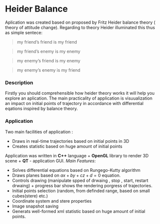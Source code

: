# Heider Balance
Aplication was created based on proposed by Fritz Heider balance theory ( theory of attitude change). Regarding to theory Heider illuminated this thus as simple sentece:

> my friend’s friend is my friend

> my friend’s enemy is my enemy

> my enemy’s friend is my enemy

> my enemy’s enemy is my friend

### Description
Firstly you should comprehensible how heider theory works it will help you explore an  aplication. The main practicality of application is visuualization an impact on initial points of trajectory in accordance with differential eqations inspired by balance theory.   

### Application
Two main facilities of application :
  - Draws in real-time trajectories based on initial points in 3D
  - Creates statistic based on huge amount of initial points 

Application was written in **C++** language + **OpenGL**  library to render 3D scene + **QT**  - application GUI. 
*Main Features*:
  - Solves differential equations based on Rungego-Kutty algorithm 
  - Draws planes based on $ax+by+cz+d=0$ equation.
  - Controls drawing (manipulate spped of drwaing , stop , start, restart drwaing) + progress bar shows the rendering porgress of trajectories.
  - Initial points selection (random, from definded range, based on small cubes(stere) etc.)
  - Coordinate system and stere properties 
  - Image snapshot saving
  - Generats well-formed xml statistic based on huge amount of initial points. 
